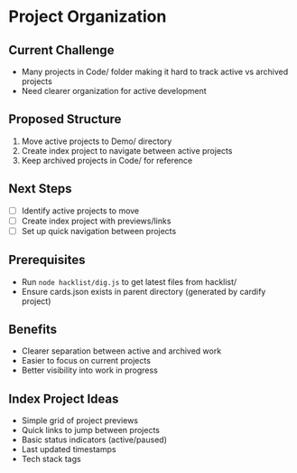# Project Organization

## Current Challenge
- Many projects in Code/ folder making it hard to track active vs archived projects
- Need clearer organization for active development

## Proposed Structure
1. Move active projects to Demo/ directory
2. Create index project to navigate between active projects
3. Keep archived projects in Code/ for reference

## Next Steps
- [ ] Identify active projects to move
- [ ] Create index project with previews/links
- [ ] Set up quick navigation between projects

## Prerequisites
- Run `node hacklist/dig.js` to get latest files from hacklist/
- Ensure cards.json exists in parent directory (generated by cardify project)

## Benefits
- Clearer separation between active and archived work
- Easier to focus on current projects
- Better visibility into work in progress

## Index Project Ideas
- Simple grid of project previews
- Quick links to jump between projects
- Basic status indicators (active/paused)
- Last updated timestamps
- Tech stack tags
